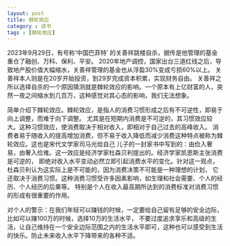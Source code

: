 ```yaml
---
layout: post
title: 棘轮效应
category : 读书
tags : [棘轮效应]
---
```


2023年9月29日，有号称‘中国巴菲特’ 的关善祥跳楼自杀，据传是他管理的基金重仓了融创、万科、保利、平安。
2020年地产调控，国家出台三道红线之后，导致地产股价值大幅缩水，关善祥管理的基金也从浮盈30%变成亏损60%以上。
关善祥本人则是在20岁开始投资，到29岁完成资本积累，实现财务自由。
关善祥之所以选择自杀的一个原因猜测就是棘轮效应的影响。一个原本有上亿财富的人，突然一夜之间缩水到几百万，这种感觉对其心态的影响，我们无法想象。      

简单介绍下棘轮效应。棘轮效应，是指人的消费习惯形成之后有不可逆性，即易于向上调整，而难于向下调整。
尤其是在短期内消费是不可逆的，其习惯效应较大。这种习惯效应，使消费取决于相对收入，即相对于自己过去的高峰收入。
消费者易于随收入的提高增加消费，但不易于收入降低而减少消费这种特点被称为棘轮效应。这也是宋代文学家司马光给自己
儿子的一封家书中写到的：由俭入奢易，由奢入俭难。这一效应是经济学家杜森贝利提出的。经济学家凯恩斯主张消费是可逆的，
即绝对收入水平变动必然立即引起消费水平的变化。针对这一观点，杜森贝利认为这实际上是不可能的，因为消费决策不可能是一种理想的计划，
它还取决于消费习惯。这种消费习惯受许多因素影响，如生理和社会需要、个人的经历、个人经历的后果等。
特别是个人在收入最高期所达到的消费标准对消费习惯的形成有很重要的作用。

对个人的警示：在我们年轻可以赚钱的时候，一定要给自己留有足够的安全边际，比如可以赚100万的时候，选择10万的生活水平，
不要过度追求享乐和高级的生活，让自己维持在一个安全边际范围之内的生活水平即可，这种也可以感受到生活的快乐。防止未来收入水平下降带来的各种不适。